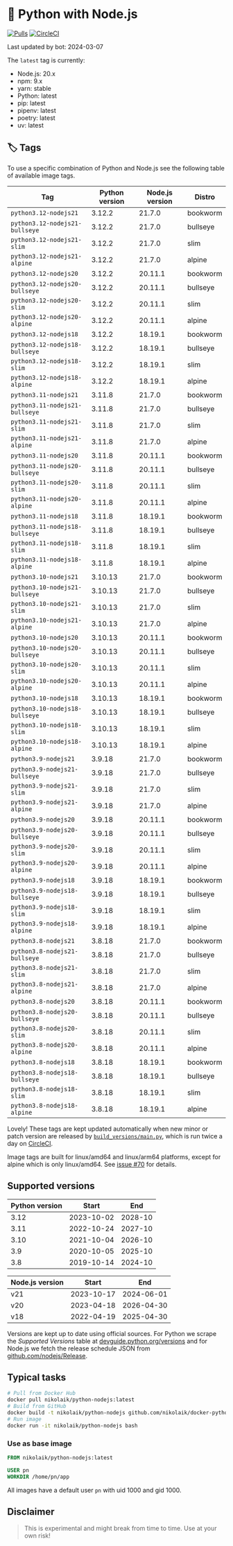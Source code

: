 # 🐳 Python with Node.js

[![Pulls](https://img.shields.io/docker/pulls/nikolaik/python-nodejs.svg?style=flat-square)](https://hub.docker.com/r/nikolaik/python-nodejs/)
[![CircleCI](https://img.shields.io/circleci/project/github/nikolaik/docker-python-nodejs.svg?style=flat-square)](https://circleci.com/gh/nikolaik/docker-python-nodejs)

Last updated by bot: 2024-03-07

The `latest` tag is currently:

- Node.js: 20.x
- npm: 9.x
- yarn: stable
- Python: latest
- pip: latest
- pipenv: latest
- poetry: latest
- uv: latest

## 🏷 Tags

To use a specific combination of Python and Node.js see the following table of available image tags.

<!-- TAGS_START -->

Tag | Python version | Node.js version | Distro
--- | --- | --- | ---
`python3.12-nodejs21` | 3.12.2 | 21.7.0 | bookworm
`python3.12-nodejs21-bullseye` | 3.12.2 | 21.7.0 | bullseye
`python3.12-nodejs21-slim` | 3.12.2 | 21.7.0 | slim
`python3.12-nodejs21-alpine` | 3.12.2 | 21.7.0 | alpine
`python3.12-nodejs20` | 3.12.2 | 20.11.1 | bookworm
`python3.12-nodejs20-bullseye` | 3.12.2 | 20.11.1 | bullseye
`python3.12-nodejs20-slim` | 3.12.2 | 20.11.1 | slim
`python3.12-nodejs20-alpine` | 3.12.2 | 20.11.1 | alpine
`python3.12-nodejs18` | 3.12.2 | 18.19.1 | bookworm
`python3.12-nodejs18-bullseye` | 3.12.2 | 18.19.1 | bullseye
`python3.12-nodejs18-slim` | 3.12.2 | 18.19.1 | slim
`python3.12-nodejs18-alpine` | 3.12.2 | 18.19.1 | alpine
`python3.11-nodejs21` | 3.11.8 | 21.7.0 | bookworm
`python3.11-nodejs21-bullseye` | 3.11.8 | 21.7.0 | bullseye
`python3.11-nodejs21-slim` | 3.11.8 | 21.7.0 | slim
`python3.11-nodejs21-alpine` | 3.11.8 | 21.7.0 | alpine
`python3.11-nodejs20` | 3.11.8 | 20.11.1 | bookworm
`python3.11-nodejs20-bullseye` | 3.11.8 | 20.11.1 | bullseye
`python3.11-nodejs20-slim` | 3.11.8 | 20.11.1 | slim
`python3.11-nodejs20-alpine` | 3.11.8 | 20.11.1 | alpine
`python3.11-nodejs18` | 3.11.8 | 18.19.1 | bookworm
`python3.11-nodejs18-bullseye` | 3.11.8 | 18.19.1 | bullseye
`python3.11-nodejs18-slim` | 3.11.8 | 18.19.1 | slim
`python3.11-nodejs18-alpine` | 3.11.8 | 18.19.1 | alpine
`python3.10-nodejs21` | 3.10.13 | 21.7.0 | bookworm
`python3.10-nodejs21-bullseye` | 3.10.13 | 21.7.0 | bullseye
`python3.10-nodejs21-slim` | 3.10.13 | 21.7.0 | slim
`python3.10-nodejs21-alpine` | 3.10.13 | 21.7.0 | alpine
`python3.10-nodejs20` | 3.10.13 | 20.11.1 | bookworm
`python3.10-nodejs20-bullseye` | 3.10.13 | 20.11.1 | bullseye
`python3.10-nodejs20-slim` | 3.10.13 | 20.11.1 | slim
`python3.10-nodejs20-alpine` | 3.10.13 | 20.11.1 | alpine
`python3.10-nodejs18` | 3.10.13 | 18.19.1 | bookworm
`python3.10-nodejs18-bullseye` | 3.10.13 | 18.19.1 | bullseye
`python3.10-nodejs18-slim` | 3.10.13 | 18.19.1 | slim
`python3.10-nodejs18-alpine` | 3.10.13 | 18.19.1 | alpine
`python3.9-nodejs21` | 3.9.18 | 21.7.0 | bookworm
`python3.9-nodejs21-bullseye` | 3.9.18 | 21.7.0 | bullseye
`python3.9-nodejs21-slim` | 3.9.18 | 21.7.0 | slim
`python3.9-nodejs21-alpine` | 3.9.18 | 21.7.0 | alpine
`python3.9-nodejs20` | 3.9.18 | 20.11.1 | bookworm
`python3.9-nodejs20-bullseye` | 3.9.18 | 20.11.1 | bullseye
`python3.9-nodejs20-slim` | 3.9.18 | 20.11.1 | slim
`python3.9-nodejs20-alpine` | 3.9.18 | 20.11.1 | alpine
`python3.9-nodejs18` | 3.9.18 | 18.19.1 | bookworm
`python3.9-nodejs18-bullseye` | 3.9.18 | 18.19.1 | bullseye
`python3.9-nodejs18-slim` | 3.9.18 | 18.19.1 | slim
`python3.9-nodejs18-alpine` | 3.9.18 | 18.19.1 | alpine
`python3.8-nodejs21` | 3.8.18 | 21.7.0 | bookworm
`python3.8-nodejs21-bullseye` | 3.8.18 | 21.7.0 | bullseye
`python3.8-nodejs21-slim` | 3.8.18 | 21.7.0 | slim
`python3.8-nodejs21-alpine` | 3.8.18 | 21.7.0 | alpine
`python3.8-nodejs20` | 3.8.18 | 20.11.1 | bookworm
`python3.8-nodejs20-bullseye` | 3.8.18 | 20.11.1 | bullseye
`python3.8-nodejs20-slim` | 3.8.18 | 20.11.1 | slim
`python3.8-nodejs20-alpine` | 3.8.18 | 20.11.1 | alpine
`python3.8-nodejs18` | 3.8.18 | 18.19.1 | bookworm
`python3.8-nodejs18-bullseye` | 3.8.18 | 18.19.1 | bullseye
`python3.8-nodejs18-slim` | 3.8.18 | 18.19.1 | slim
`python3.8-nodejs18-alpine` | 3.8.18 | 18.19.1 | alpine

<!-- TAGS_END -->

Lovely! These tags are kept updated automatically when new minor or patch version are released by [`build_versions/main.py`](./build_versions/main.py), which is run twice a day on [CircleCI](https://circleci.com/gh/nikolaik/docker-python-nodejs).

Image tags are built for linux/amd64 and linux/arm64 platforms, except for alpine which is only linux/amd64. See [issue #70](https://github.com/nikolaik/docker-python-nodejs/issues/70) for details.

## Supported versions

<!-- SUPPORTED_VERSIONS_START -->

Python version | Start | End
--- | --- | ---
3.12 | 2023-10-02 | 2028-10
3.11 | 2022-10-24 | 2027-10
3.10 | 2021-10-04 | 2026-10
3.9 | 2020-10-05 | 2025-10
3.8 | 2019-10-14 | 2024-10

Node.js version | Start | End
--- | --- | ---
v21 | 2023-10-17 | 2024-06-01
v20 | 2023-04-18 | 2026-04-30
v18 | 2022-04-19 | 2025-04-30

<!-- SUPPORTED_VERSIONS_END -->

Versions are kept up to date using official sources. For Python we scrape the _Supported Versions_ table at [devguide.python.org/versions](https://devguide.python.org/versions/#supported-versions) and for Node.js we fetch the release schedule JSON from [github.com/nodejs/Release](https://github.com/nodejs/Release/blob/main/schedule.json).

## Typical tasks

```bash
# Pull from Docker Hub
docker pull nikolaik/python-nodejs:latest
# Build from GitHub
docker build -t nikolaik/python-nodejs github.com/nikolaik/docker-python-nodejs
# Run image
docker run -it nikolaik/python-nodejs bash
```

### Use as base image

```Dockerfile
FROM nikolaik/python-nodejs:latest

USER pn
WORKDIR /home/pn/app
```

All images have a default user `pn` with uid 1000 and gid 1000.

## Disclaimer

> This is experimental and might break from time to time. Use at your own risk!
